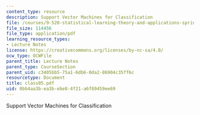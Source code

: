```yaml
---
content_type: resource
description: Support Vector Machines for Classification
file: /courses/9-520-statistical-learning-theory-and-applications-spring-2003/0bb4aa3bea3bebe84f21a6f89459ee69_class05.pdf
file_size: 114456
file_type: application/pdf
learning_resource_types:
- Lecture Notes
license: https://creativecommons.org/licenses/by-nc-sa/4.0/
ocw_type: OCWFile
parent_title: Lecture Notes
parent_type: CourseSection
parent_uid: c3405bb5-75a1-6db6-0da2-86904c35ff6c
resourcetype: Document
title: class05.pdf
uid: 0bb4aa3b-ea3b-ebe8-4f21-a6f89459ee69
---
```

Support Vector Machines for Classification